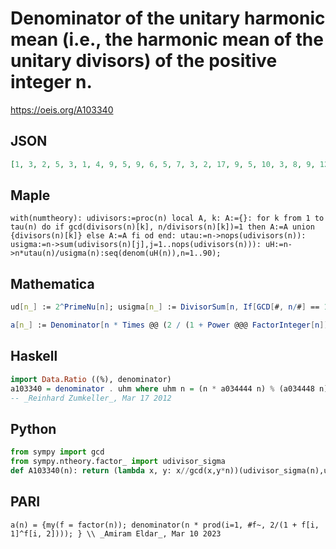 # Denominator of the unitary harmonic mean \(i\.e\., the harmonic mean of the unitary divisors\) of the positive integer n\.
https://oeis.org/A103340
## JSON
```JSON
[1, 3, 2, 5, 3, 1, 4, 9, 5, 9, 6, 5, 7, 3, 2, 17, 9, 5, 10, 3, 8, 9, 12, 3, 13, 21, 14, 5, 15, 3, 16, 33, 4, 27, 12, 25, 19, 15, 14, 27, 21, 2, 22, 15, 1, 9, 24, 17, 25, 39, 6, 35, 27, 7, 18, 9, 20, 45, 30, 1, 31, 12, 20, 65, 21, 3, 34, 45, 8, 9, 36, 5, 37, 57, 26, 25, 24, 7, 40, 51, 41, 63]
```
## Maple
```Maple
with(numtheory): udivisors:=proc(n) local A, k: A:={}: for k from 1 to tau(n) do if gcd(divisors(n)[k], n/divisors(n)[k])=1 then A:=A union {divisors(n)[k]} else A:=A fi od end: utau:=n->nops(udivisors(n)): usigma:=n->sum(udivisors(n)[j],j=1..nops(udivisors(n))): uH:=n->n*utau(n)/usigma(n):seq(denom(uH(n)),n=1..90);
```
## Mathematica
```Mathematica
ud[n_] := 2^PrimeNu[n]; usigma[n_] := DivisorSum[n, If[GCD[#, n/#] == 1, #, 0]&]; a[1] = 1; a[n_] := Denominator[n*ud[n]/usigma[n]]; Array[a, 100] (* _Jean-François Alcover_, Dec 03 2016 *)
```
```Mathematica
a[n_] := Denominator[n * Times @@ (2 / (1 + Power @@@ FactorInteger[n]))]; a[1] = 1; Array[a, 100] (* _Amiram Eldar_, Mar 10 2023 *)
```
## Haskell
```Haskell
import Data.Ratio ((%), denominator)
a103340 = denominator . uhm where uhm n = (n * a034444 n) % (a034448 n)
-- _Reinhard Zumkeller_, Mar 17 2012
```
## Python
```Python
from sympy import gcd
from sympy.ntheory.factor_ import udivisor_sigma
def A103340(n): return (lambda x, y: x//gcd(x,y*n))(udivisor_sigma(n),udivisor_sigma(n,0)) # _Chai Wah Wu_, Oct 20 2021
```
## PARI
```PARI
a(n) = {my(f = factor(n)); denominator(n * prod(i=1, #f~, 2/(1 + f[i, 1]^f[i, 2]))); } \\ _Amiram Eldar_, Mar 10 2023
```
